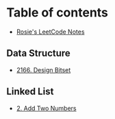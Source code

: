 # Table of contents

* [Rosie's LeetCode Notes](README.md)

## Data Structure

* [2166. Design Bitset](data-structure/2166.-design-bitset.md)

## Linked List

* [2. Add Two Numbers](linked-list/2.-add-two-numbers.md)
